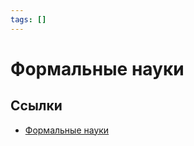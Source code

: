 ```yaml
---
tags: []
---
```

# Формальные науки

## Ссылки

* [Формальные науки](https://ru.wikipedia.org/wiki/%D0%A4%D0%BE%D1%80%D0%BC%D0%B0%D0%BB%D1%8C%D0%BD%D1%8B%D0%B5_%D0%BD%D0%B0%D1%83%D0%BA%D0%B8 "Формальные науки")
